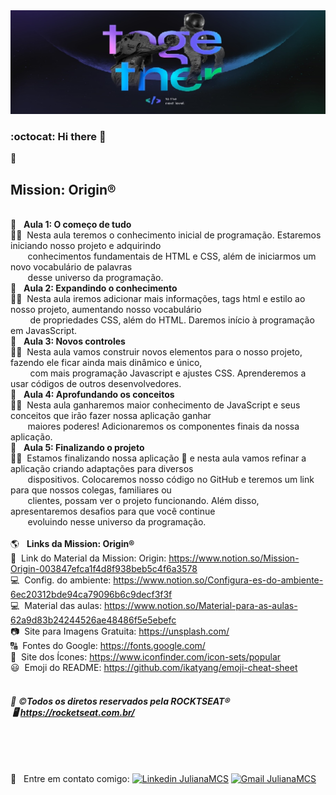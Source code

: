 <img width="auto" src="https://github.com/Julianamcs/OriginSix/blob/master/Img/bg.jpg">

### :octocat: Hi there :wave: 

:rocket: <h2><b>Mission: Origin®</b></h2>


 <br/> :pushpin: &nbsp; <b>Aula 1: O começo de tudo</b>
 <br/> :memo::pencil: &nbsp;Nesta aula teremos o conhecimento inicial de programação. Estaremos iniciando nosso projeto e adquirindo 
 <br/> &nbsp; &nbsp; &nbsp; &nbsp;conhecimentos fundamentais de HTML e CSS, além de iniciarmos um novo vocabulário de palavras
 <br/> &nbsp; &nbsp; &nbsp; &nbsp;desse universo da programação.
 <br/> :pushpin: &nbsp; <b>Aula 2: Expandindo o conhecimento</b>
 <br/> :memo::pencil: &nbsp;Nesta aula iremos adicionar mais informações, tags html e estilo ao nosso projeto, aumentando nosso vocabulário 
 <br/> &nbsp; &nbsp; &nbsp; &nbsp; de propriedades CSS, além do HTML. Daremos início à programação em JavasScript.
 <br/> :pushpin: &nbsp; <b>Aula 3: Novos controles</b>
 <br/> :memo::pencil: &nbsp;Nesta aula vamos construir novos elementos para o nosso projeto, fazendo ele ficar ainda mais dinâmico e único,
 <br/> &nbsp; &nbsp; &nbsp; &nbsp; com mais programação Javascript e ajustes CSS. Aprenderemos a usar códigos de outros desenvolvedores.
 <br/> :pushpin: &nbsp; <b>Aula 4: Aprofundando os conceitos</b>
 <br/> :memo::pencil: &nbsp;Nesta aula ganharemos maior conhecimento de JavaScript e seus conceitos que irão fazer nossa aplicação ganhar
 <br/> &nbsp; &nbsp; &nbsp; &nbsp;maiores poderes! Adicionaremos os componentes finais da nossa aplicação.
 <br/> :pushpin: &nbsp; <b>Aula 5: Finalizando o projeto</b>
 <br/> :memo::pencil: &nbsp;Estamos finalizando nossa aplicação 🎉 e nesta aula vamos refinar a aplicação criando adaptações para diversos
 <br/> &nbsp; &nbsp; &nbsp; &nbsp;dispositivos. Colocaremos nosso código no GitHub e teremos um link para que nossos colegas, familiares ou
 <br/> &nbsp; &nbsp; &nbsp; &nbsp;clientes, possam ver o projeto funcionando. Além disso, apresentaremos desafios para que você continue
 <br/> &nbsp; &nbsp; &nbsp; &nbsp;evoluindo nesse universo da programação.
 <br/>
 <br/> :earth_americas: &nbsp; <b>Links da Mission: Origin®</b>
 <br/> :house_with_garden: &nbsp;Link do Material da Mission: Origin: https://www.notion.so/Mission-Origin-003847efca1f4d8f938beb5c4f6a3578
 <br/> :computer: &nbsp;Config. do ambiente: https://www.notion.so/Configura-es-do-ambiente-6ec20312bde94ca79096b6c9decf3f3f
 <br/> :computer: &nbsp;Material das aulas: https://www.notion.so/Material-para-as-aulas-62a9d83b24244526ae48486f5e5ebefc
 <br/> :camera: &nbsp;Site para Imagens Gratuita: https://unsplash.com/
 <br/> :capital_abcd: &nbsp;Fontes do Google: https://fonts.google.com/
 <br/> :dart: &nbsp;Site dos Ícones: https://www.iconfinder.com/icon-sets/popular
 <br/> :smiley: &nbsp;Emoji do README: https://github.com/ikatyang/emoji-cheat-sheet
 <br/>
 <br/> <h6>:rocket:&nbsp;:copyright:<b><i>Todos os diretos reservados pela ROCKTSEAT®️ &nbsp;:desktop_computer:&nbsp;https://rocketseat.com.br/</i></b></h6>
 <br/>  
 <br/> :email: &nbsp; Entre em contato comigo: [![Linkedin JulianaMCS](https://img.shields.io/badge/-JulianaMCS-blue?style=flat-square&logo=Linkedin&logoColor=white&link=https://www.linkedin.com/in/julianamcs/)](https://www.linkedin.com/in/julianamcs/)
[![Gmail JulianaMCS](https://img.shields.io/badge/-JulianaMCS@gmail.com-c14438?style=flat-square&logo=Gmail&logoColor=white&link=mailto:julyanamcs@gmail.com)](mailto:julyanamcs@gmail.com)



